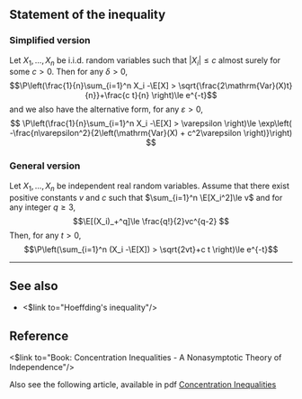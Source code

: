## Statement of the inequality

### Simplified version

Let $X_1,\dots,X_n$ be i.i.d. random variables such that $|X_i|\le c$ almost surely for some $c>0$. Then for any $\delta>0$, 
$$\P\left(\frac{1}{n}\sum_{i=1}^n X_i -\E[X] > \sqrt{\frac{2\mathrm{Var}(X)t}{n}}+\frac{c t}{n} \right)\le e^{-t}$$
and we also have the alternative form, for any $\varepsilon>0$,
$$ \P\left(\frac{1}{n}\sum_{i=1}^n X_i -\E[X] > \varepsilon \right)\le \exp\left( -\frac{n\varepsilon^2}{2\left(\mathrm{Var}(X) + c^2\varepsilon \right)}\right) $$

### General version

Let $X_1,\dots,X_n$ be independent real random variables. Assume that there exist positive constants $v$ and $c$ such that $\sum_{i=1}^n \E[X_i^2]\le v$ and for any integer $q\ge 3$,
$$\E[(X_i)_+^q]\le \frac{q!}{2}vc^{q-2} $$
Then, for any $t>0$, 
$$\P\left(\sum_{i=1}^n (X_i -\E[X]) > \sqrt{2vt}+c t \right)\le e^{-t}$$

---

## See also

* <$link to="Hoeffding's inequality"/>

## Reference 

<$link to="Book: Concentration Inequalities - A Nonasymptotic Theory of Independence"/>

Also see the following article, available in pdf [Concentration Inequalities](http://www.econ.upf.edu/~lugosi/mlss_conc.pdf)